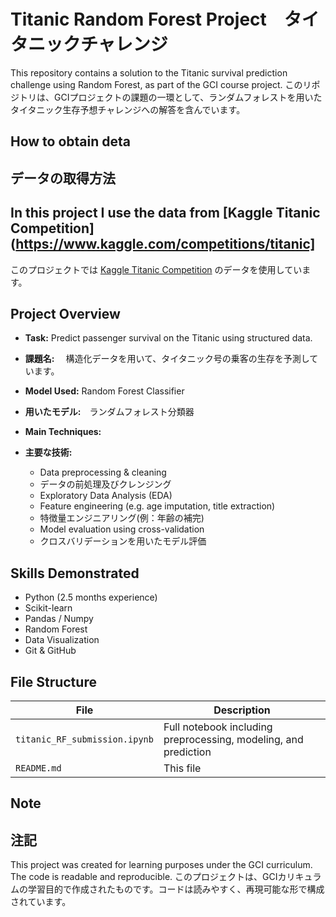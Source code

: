 # Titanic Random Forest Project　タイタニックチャレンジ
This repository contains a solution to the Titanic survival prediction challenge using Random Forest, as part of the GCI course project.
このリポジトリは、GCIプロジェクトの課題の一環として、ランダムフォレストを用いたタイタニック生存予想チャレンジへの解答を含んでいます。

## How to obtain deta
## データの取得方法
## In this project I use the data from [Kaggle Titanic Competition](https://www.kaggle.com/competitions/titanic]
このプロジェクトでは [Kaggle Titanic Competition](https://www.kaggle.com/competitions/titanic) のデータを使用しています。


## Project Overview
- **Task:** Predict passenger survival on the Titanic using structured data.
- **課題名:** 　構造化データを用いて、タイタニック号の乗客の生存を予測しています。
  
- **Model Used:** Random Forest Classifier
- **用いたモデル:**　ランダムフォレスト分類器
  
- **Main Techniques:**
- **主要な技術:**
  - Data preprocessing & cleaning
  - データの前処理及びクレンジング
  - Exploratory Data Analysis (EDA)
  - Feature engineering (e.g. age imputation, title extraction)
  - 特徴量エンジニアリング(例：年齢の補完)
  - Model evaluation using cross-validation
  - クロスバリデーションを用いたモデル評価

 ## Skills Demonstrated
- Python (2.5 months experience)
- Scikit-learn
- Pandas / Numpy
- Random Forest
- Data Visualization
- Git & GitHub

##  File Structure

| File | Description |
|------|-------------|
| `titanic_RF_submission.ipynb` | Full notebook including preprocessing, modeling, and prediction |
| `README.md` | This file |

##  Note
## 注記
This project was created for learning purposes under the GCI curriculum. The code is readable and reproducible.
このプロジェクトは、GCIカリキュラムの学習目的で作成されたものです。コードは読みやすく、再現可能な形で構成されています。
